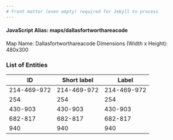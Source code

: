 ```yaml
---
# Front matter (even empty) required for Jekyll to process
---
```


#### JavaScript Alias: maps/dallasfortworthareacode

Map Name: Dallasfortworthareacode
Dimensions (Width x Height): 480x300





### List of Entities

ID | Short label | Label
---|---|---|
214-469-972|214-469-972|214-469-972
254|254|254
430-903|430-903|430-903
682-817|682-817|682-817
940|940|940

